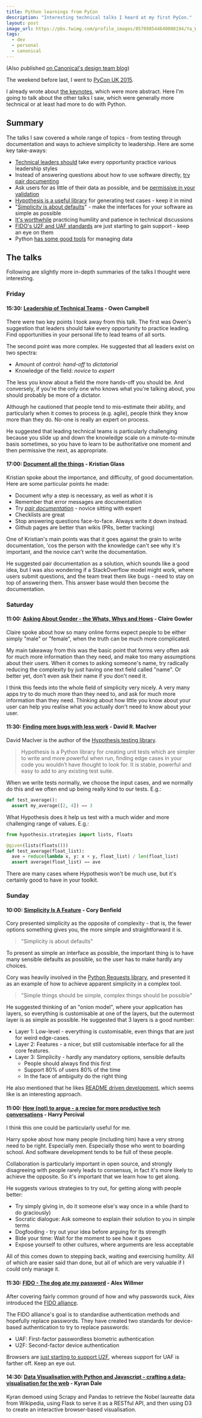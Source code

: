 ```yaml
---
title: Python learnings from PyCon
description: "Interesting technical talks I heard at my first PyCon."
layout: post
image_url: https://pbs.twimg.com/profile_images/857898544640008194/Ya_WC28d.jpg
tags:
  - dev
  - personal
  - canonical
---
```


(Also published [on Canonical's design team blog][c0d53c6a])

The weekend before last, I went to [PyCon UK 2015][0783455a].

I already wrote about [the keynotes][f3697c15], which were more abstract. Here
I'm going to talk about the other talks I saw, which were generally more
technical or at least had more to do with Python.

## Summary

The talks I saw covered a whole range of topics - from testing through
documentation and ways to achieve simplicity to leadership. Here are some key
take-aways:

- [Technical leaders should][d3489c6e] take every opportunity practice various leadership styles
- Instead of answering questions about how to use software directly, [try pair documenting][1da5fc47]
- Ask users for as little of their data as possible, and be [permissive in your validation][2028d973]
- [Hypothesis is a useful library][8108d132] for generating test cases - keep it in mind
- "[Simplicity is about defaults][073d09b1]" - make the interfaces for your software as simple as possible
- [It's worthwhile][c156c3ca] practicing humility and patience in technical discussions
- [FIDO's U2F and UAF standards][24c62219] are just starting to gain support - keep an eye on them
- Python [has some good tools][145bb3cd] for managing data

## The talks

Following are slightly more in-depth summaries of the talks I thought
were interesting.

### Friday

#### 15:30: [Leadership of Technical Teams][254ea0dd] - Owen Campbell

There were two key points I took away from this talk. The first was Owen's
suggestion that leaders should take every opportunity to practice leading.
Find opportunities in your personal life to lead teams of all sorts.

The second point was more complex. He suggested that all leaders exist on two
spectra:

- Amount of control: *hand-off* to *dictatorial*
- Knowledge of the field: *novice* to *expert*

The less you know about a field the more hands-off you should
be. And conversely, if you're the only one who knows what you're talking about,
you should probably be more of a dictator.

Although he cautioned that people tend to mis-estimate their ability, and
particularly when it comes to process (e.g. agile), people think they know
more than they do. No-one is really an expert on process.

He suggested that leading technical teams is particularly challenging because
you slide up and down the knowledge scale on a minute-to-minute basis sometimes,
so you have to learn to be authoritative one moment and then permissive the
next, as appropriate.

#### 17:00: [Document all the things][35097b5d] - Kristian Glass

Kristian spoke about the importance, and difficulty, of good documentation.
Here are some particular points he made:

- Document *why* a step is necessary, as well as *what* it is
- Remember that error messages are documentation
- Try [*pair documentation*][d4cc6c0a] - novice sitting with expert
- Checklists are great
- Stop answering questions face-to-face. Always write it down instead.
- Github pages are better than wikis (PRs, better tracking)

One of Kristian's main points was that it goes against the grain to write
documentation, 'cos the person with the knowledge can't see why it's important,
and the novice can't write the documentation.

He suggested pair documentation as a solution, which sounds like a good idea,
but I was also wondering if a StackOverflow model might work, where users
submit questions, and the team treat them like bugs - need to stay on top of
answering them. This answer base would then become the documentation.

### Saturday

#### 11:00: [Asking About Gender - the Whats, Whys and Hows][0d841cba] - Claire Gowler

Claire spoke about how so many online forms expect people to be either
simply "male" or "female", when the truth can be much more complicated.

My main takeaway from this was the basic point that forms very often ask for
much more information than they need, and make too many assumptions about their
users. When it comes to asking someone's name, try radically reducing the
complexity by just having one text field called "name". Or better yet, don't
even ask their name if you don't need it.

I think this feeds into the whole field of simplicity very nicely. A very many
apps try to do much more than they need to, and ask for much more information
than they need. Thinking about how little you know about your user can help
you realise what you actually don't need to know about your user.

#### 11:30: [Finding more bugs with less work][88b14d3d] - David R. MacIver

David MacIver is the author of the [Hypothesis testing library][7b8a0da3].

> Hypothesis is a Python library for creating unit tests which are simpler to write and more powerful when run, finding edge cases in your code you wouldn’t have thought to look for. It is stable, powerful and easy to add to any existing test suite.

When we write tests normally, we choose the input cases, and we normally do this
and we often end up being really kind to our tests. E.g.:

``` python
def test_average():
  assert my_average([2, 4]) == 3
```

What Hypothesis does it help us test with a much wider and more challenging
range of values. E.g.:

``` python
from hypothesis.strategies import lists, floats

@given(lists(floats()))
def test_average(float_list):
  ave = reduce(lambda x, y: x + y, float_list) / len(float_list)
  assert average(float_list) == ave
```

There are many cases where Hypothesis won't be much use, but it's certainly
good to have in your toolkit.

### Sunday

#### 10:00: [Simplicity Is A Feature][1fb0f649] - Cory Benfield

Cory presented simplicity as the opposite of complexity - that is, the fewer
options something gives you, the more simple and straightforward it is.

> "Simplicity is about defaults"

To present as simple an interface as possible, the important thing is to have
many sensible defaults as possible, so the user has to make hardly any choices.

Cory was heavily involved in the [Python Requests library][7b950f1f], and presented it as
an example of how to achieve apparent simplicity in a complex tool.

> "Simple things should be simple, complex things should be possible"

He suggested thinking of an "onion model", where your application has layers,
so everything is customisable at one of the layers, but the outermost layer
is as simple as possible. He suggested that 3 layers is a good number:

- Layer 1: Low-level - everything is customisable, even things that are just
  for weird edge-cases.
- Layer 2: Features - a nicer, but still customisable interface for all the core
  features.
- Layer 3: Simplicity - hardly any mandatory options, sensible defaults
  - People should always find this first
  - Support 80% of users 80% of the time
  - In the face of ambiguity do the right thing

He also mentioned that he likes [README driven development][8b933d99], which seems like
is an interesting approach.

#### 11:00: [How (not) to argue - a recipe for more productive tech conversations][303ec758] - Harry Percival

I think this one could be particularly useful for me.

Harry spoke about how many people (including him) have a very strong need to
be right. Especially men. Especially those who went to boarding school.
And software development tends to be full of these people.

Collaboration is particularly important in open source, and strongly
disagreeing with people rarely leads to consensus, in fact it's more likely to
achieve the opposite. So it's important that we learn how to get along.

He suggests various strategies to try out, for getting along with people better:

- Try simply giving in, do it someone else's way once in a while (hard to do graciously)
- Socratic dialogue: Ask someone to explain their solution to you in simple terms
- Dogfooding - try out your idea before arguing for its strength
- Bide your time: Wait for the moment to see how it goes
- Expose yourself to other cultures, where arguments are less acceptable

All of this comes down to stepping back, waiting and exercising humility. All
of which are easier said than done, but all of which are very valuable if I
could only manage it.

#### 11:30: [FIDO - The dog ate my password][87848f51] - Alex Willmer

After covering fairly common ground of how and why passwords suck, Alex
introduced the [FIDO alliance][b0d55eaa].

The FIDO alliance's goal is to standardise authentication methods and hopefully
replace passwords. They have created two standards for device-based
authentication to try to replace passwords:

- UAF: First-factor passwordless biometric authentication
- U2F: Second-factor device authentication

Browsers are [just starting to support U2F][3fe25e7b], whereas support for
UAF is farther off. Keep an eye out.

#### 14:30: [Data Visualisation with Python and Javascript - crafting a data-visualisation for the web][cce07936] - Kyran Dale

Kyran demoed using Scrapy and Pandas to retrieve the Nobel laureatte data from
Wikipedia, using Flask to serve it as a RESTful API, and then using D3 to create
an interactive browser-based visualisation.

  [3fe25e7b]: http://caniuse.com/#search=u2f "Can I Use FIDO U2F API ?"
  [b0d55eaa]: https://fidoalliance.org/about/overview/ "About The FIDO Alliance"
  [7b950f1f]: http://www.python-requests.org/en/latest/ "Requests: HTTP for Humans"
  [8b933d99]: http://tom.preston-werner.com/2010/08/23/readme-driven-development.html "Tom Preston-Werner: Readme Driven Development"
  [87848f51]: http://www.pyconuk.org/talks/fido-the-dog-ate-my-password/ "PyCon UK: FIDO - The dog ate my password"
  [303ec758]: http://www.pyconuk.org/talks/how-not-to-argue-a-recipe-for-more-productive-tech-conversations/ "PyCon UK: How (not) to argue - a recipe for more productive tech conversations"
  [51fb0123]: http://www.pyconuk.org/talks/ship-data-science-products/ "PyCon U: Ship Data Science Products!"
  [1fb0f649]: http://www.pyconuk.org/talks/simplicity-is-a-feature/ "PyCon UK: Simplicity Is A Feature"
  [88b14d3d]: http://www.pyconuk.org/talks/finding-more-bugs-with-less-work/ "PyCon UK: Finding more bugs with less work"
  [0d841cba]: http://www.pyconuk.org/talks/asking-about-gender-the-whats-whys-and-hows/ "PyCon UK: Asking About Gender - the Whats, Whys and Hows"
  [254ea0dd]: http://www.pyconuk.org/talks/leadership-of-technical-teams/ "PyCon UK: Leadership of Technical Teams"
  [0783455a]: http://www.pyconuk.org/schedule/flat/ "PyCon UK 2015 schedule"
  [f3697c15]: /2015/09/24/pycon-friendly-inspiring/ "Keynotes from my first PyCon - friendly and inspiring"
  [7b8a0da3]: https://github.com/DRMacIver/hypothesis "Hypothesis is a library for testing your Python code against a much larger range of examples than you would ever want to write by hand."
  [35097b5d]: http://www.pyconuk.org/talks/document-all-the-things/ "PyCon UK: Document all the things"
  [cce07936]: http://www.pyconuk.org/talks/data-visualisation-with-python-and-javascript-crafting-a-data-visualisation-toolchain-for-the-web/ "PyCon UK: Data Visualisation with Python and Javascript - crafting a data-visualisation for the web"
  [d4cc6c0a]: http://brodzinski.com/2011/04/pair-document-writing.html "Pair Document Writing"
  [d3489c6e]: #15-30-leadership-of-technical-teams-owen-campbell "Leadership of Technical Teams - Owen Campbell"
  [1da5fc47]: #17-00-document-all-the-things-kristian-glass "Document all the things - Kristian Glass"
  [2028d973]: #11-00-asking-about-gender-the-whats-whys-and-hows-claire-gowler "Asking About Gender - the Whats, Whys and Hows - Claire Gowler"
  [8108d132]: #11-30-finding-more-bugs-with-less-work-david-r-maciver "Finding more bugs with less work - David R. MacIver"
  [073d09b1]: #10-00-simplicity-is-a-feature-cory-benfield "Simplicity Is A Feature - Cory Benfield"
  [c156c3ca]: #11-00-how-not-to-argue-a-recipe-for-more-productive-tech-conversations-harry-percival "How (not) to argue - a recipe for more productive tech conversations - Harry Percival"
  [24c62219]: #11-30-fido-the-dog-ate-my-password-alex-willmer "FIDO - The dog ate my password - Alex Willmer"
  [145bb3cd]: #14-30-data-visualisation-with-python-and-javascript-crafting-a-data-visualisation-for-the-web-kyran-dale "Data Visualisation with Python and Javascript - crafting a data-visualisation for the web - Kyran Dale"
  [c0d53c6a]: http://design.canonical.com/2015/10/python-learnings-from-pycon/ "design.canonical.com: Python learnings from PyCon"
